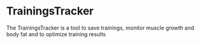 # TrainingsTracker
The TrainingsTracker is a tool to save trainings, monitor muscle growth and body fat and to optimize training results
